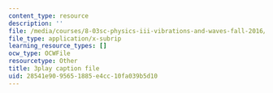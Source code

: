 ```yaml
---
content_type: resource
description: ''
file: /media/courses/8-03sc-physics-iii-vibrations-and-waves-fall-2016/28541e9095651885e4cc10fa039b5d10_BX4QPdP7fT8.srt
file_type: application/x-subrip
learning_resource_types: []
ocw_type: OCWFile
resourcetype: Other
title: 3play caption file
uid: 28541e90-9565-1885-e4cc-10fa039b5d10
---
```

